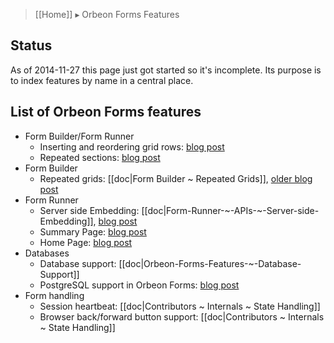 > [[Home]] ▸ Orbeon Forms Features

## Status

As of 2014-11-27 this page just got started so it's incomplete. Its purpose is to index features by name in a central place.

## List of Orbeon Forms features

- Form Builder/Form Runner
  - Inserting and reordering grid rows: [blog post](http://blog.orbeon.com/2013/11/inserting-and-reordering-grid-rows.html)
  - Repeated sections: [blog post](http://blog.orbeon.com/2014/01/repeated-sections.html)
- Form Builder
  - Repeated grids: [[doc|Form Builder ~ Repeated Grids]], [older blog post](http://blog.orbeon.com/2012/04/support-for-repeats-lands-in-form.html)
- Form Runner
  - Server side Embedding: [[doc|Form-Runner-~-APIs-~-Server-side-Embedding]], [blog post](http://blog.orbeon.com/2014/09/embedding-support-in-orbeon-forms-47.html)
  - Summary Page: [blog post](http://blog.orbeon.com/2014/06/the-form-builder-summary-page-and-form.html)
  - Home Page: [blog post](http://blog.orbeon.com/2014/06/the-form-builder-summary-page-and-form.html)
- Databases
  - Database support: [[doc|Orbeon-Forms-Features-~-Database-Support]]
  - PostgreSQL support in Orbeon Forms: [blog post](http://blog.orbeon.com/2014/12/postgresql-support-in-orbeon-forms.html)
- Form handling
  - Session heartbeat: [[doc|Contributors ~ Internals ~ State Handling]]
  - Browser back/forward button support: [[doc|Contributors ~ Internals ~ State Handling]]
